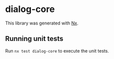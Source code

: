# dialog-core

This library was generated with [Nx](https://nx.dev).

## Running unit tests

Run `nx test dialog-core` to execute the unit tests.
